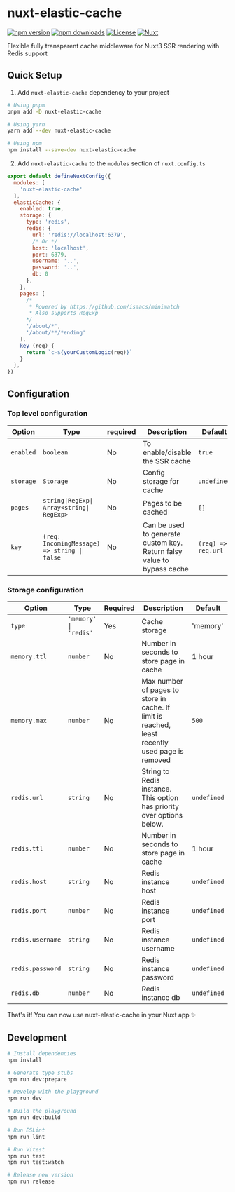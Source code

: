 <!--
Get your module up and running quickly.

Find and replace all on all files (CMD+SHIFT+F):
- Name: nuxt-elastic-cache
- Package name: nuxt-elastic-cache
- Description: My new Nuxt module
-->

# nuxt-elastic-cache

[![npm version][npm-version-src]][npm-version-href]
[![npm downloads][npm-downloads-src]][npm-downloads-href]
[![License][license-src]][license-href]
[![Nuxt][nuxt-src]][nuxt-href]

Flexible fully transparent cache middleware for Nuxt3 SSR rendering with Redis support

[//]: # (- [✨ &nbsp;Release Notes]&#40;/CHANGELOG.md&#41;)

[//]: # (## Features)

[//]: # ()
[//]: # (<!-- Highlight some of the features your module provide here -->)

[//]: # (- ⛰ &nbsp;Foo)

[//]: # (- 🚠 &nbsp;Bar)

[//]: # (- 🌲 &nbsp;Baz)

## Quick Setup

1. Add `nuxt-elastic-cache` dependency to your project

```bash
# Using pnpm
pnpm add -D nuxt-elastic-cache

# Using yarn
yarn add --dev nuxt-elastic-cache

# Using npm
npm install --save-dev nuxt-elastic-cache
```

2. Add `nuxt-elastic-cache` to the `modules` section of `nuxt.config.ts`

```js
export default defineNuxtConfig({
  modules: [
    'nuxt-elastic-cache'
  ],
  elasticCache: {
    enabled: true,
    storage: {
      type: 'redis',
      redis: {
        url: 'redis://localhost:6379',
        /* Or */
        host: 'localhost',
        port: 6379,
        username: '..',
        password: '..',
        db: 0
      },
    },
    pages: [
      /*
       * Powered by https://github.com/isaacs/minimatch
       * Also supports RegExp
      */
      '/about/*',
      '/about/**/*ending'
    ],
    key (req) {
      return `c-${yourCustomLogic(req)}`
    }
  },
})
```

## Configuration
### Top level configuration
| Option  | Type                                        |required|Description                    | Default            |
|---------|---------------------------------------------|--------|-------------------------------|--------------------|
| `enabled` | `boolean`                                   |No      |To enable/disable the SSR cache| `true`             |
| `storage` | `Storage`                                   |No      |Config storage for cache       | `undefined`        |
| `pages`   | `string\|RegExp\| Array<string\| RegExp>`   |No|Pages to be cached| `[]`               |
| `key`     | `(req: IncomingMessage) => string \| false` |No|Can be used to generate custom key. Return falsy value to bypass cache| `(req) => req.url` |

### Storage configuration
| Option     | Type                  | Required  | Description                                                                                    | Default  |
|------------|-----------------------|-----------|------------------------------------------------------------------------------------------------|----------|
| `type`       | `'memory' \| 'redis'` | Yes       | Cache storage                                                                                  | 'memory' |
| `memory.ttl`| `number`              | No        | Number in seconds to store page in cache                                                       | 1 hour   |
| `memory.max` | `number`              | No        | Max number of pages to store in cache. If limit is reached, least recently used page is removed | `500` |
| `redis.url` | `string`              | No        | String to Redis instance. This option has priority over options below.                         | `undefined` |
| `redis.ttl` | `number`              | No        | Number in seconds to store page in cache                                                       | 1 hour      |
| `redis.host`| `string`              | No        | Redis instance host                                                                            | `undefined` |
| `redis.port`| `number`              | No        | Redis instance port                                                                            | `undefined` |
| `redis.username` | `string`         | No        | Redis instance username                                                                        | `undefined` |
| `redis.password` | `string`         | No        | Redis instance password                                                                        | `undefined` |
| `redis.db`       | `number`         | No        | Redis instance db                                                                              | `undefined` |

That's it! You can now use nuxt-elastic-cache in your Nuxt app ✨

## Development

```bash
# Install dependencies
npm install

# Generate type stubs
npm run dev:prepare

# Develop with the playground
npm run dev

# Build the playground
npm run dev:build

# Run ESLint
npm run lint

# Run Vitest
npm run test
npm run test:watch

# Release new version
npm run release
```

<!-- Badges -->
[npm-version-src]: https://img.shields.io/npm/v/nuxt-elastic-cache/latest.svg?style=flat&colorA=18181B&colorB=28CF8D
[npm-version-href]: https://npmjs.com/package/nuxt-elastic-cache

[npm-downloads-src]: https://img.shields.io/npm/dm/nuxt-elastic-cache.svg?style=flat&colorA=18181B&colorB=28CF8D
[npm-downloads-href]: https://npmjs.com/package/nuxt-elastic-cache

[license-src]: https://img.shields.io/npm/l/nuxt-elastic-cache.svg?style=flat&colorA=18181B&colorB=28CF8D
[license-href]: https://npmjs.com/package/nuxt-elastic-cache

[nuxt-src]: https://img.shields.io/badge/Nuxt-18181B?logo=nuxt.js
[nuxt-href]: https://nuxt.com
